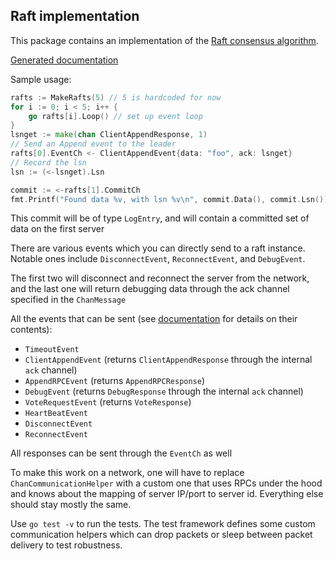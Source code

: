 ## Raft implementation

This package contains an implementation of the [Raft consensus algorithm](https://ramcloud.stanford.edu/raft.pdf).

[Generated documentation](https://godoc.org/github.com/Manishearth/cs733/assignment3/raft)

Sample usage:


```go
rafts := MakeRafts(5) // 5 is hardcoded for now
for i := 0; i < 5; i++ {
    go rafts[i].Loop() // set up event loop
}
lsnget := make(chan ClientAppendResponse, 1)
// Send an Append event to the leader
rafts[0].EventCh <- ClientAppendEvent{data: "foo", ack: lsnget}
// Record the lsn
lsn := (<-lsnget).Lsn

commit := <-rafts[1].CommitCh
fmt.Printf("Found data %v, with lsn %v\n", commit.Data(), commit.Lsn())

```

This commit will be of type `LogEntry`, and will contain a committed set of data on the first server

There are various events which you can directly send to a raft instance. Notable ones include `DisconnectEvent`, `ReconnectEvent`, and `DebugEvent`.

The first two will disconnect and reconnect the server from the network, and the last one will return debugging data through the ack channel specified in the `ChanMessage`

All the events that can be sent (see [documentation](https://godoc.org/github.com/Manishearth/cs733/assignment3/raft) for details on their contents):

 - `TimeoutEvent`
 - `ClientAppendEvent` (returns `ClientAppendResponse` through the internal `ack` channel)
 - `AppendRPCEvent` (returns `AppendRPCResponse`)
 - `DebugEvent` (returns `DebugResponse` through the internal `ack` channel)
 - `VoteRequestEvent` (returns `VoteResponse`)
 - `HeartBeatEvent`
 - `DisconnectEvent`
 - `ReconnectEvent`

All responses can be sent through the `EventCh` as well 

To make this work on a network, one will have to replace `ChanCommunicationHelper` with a custom one that uses RPCs under the hood and knows about the mapping of server IP/port to server id. Everything else should stay mostly the same.


Use `go test -v` to run the tests. The test framework defines some custom communication helpers which can drop packets or sleep between packet delivery to test robustness.
